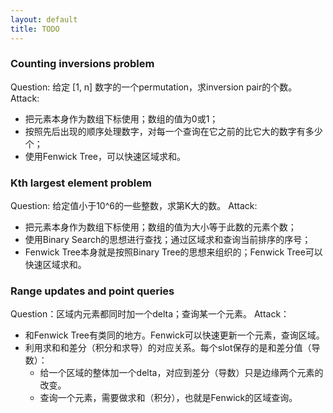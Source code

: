 ```yaml
---
layout: default
title: TODO
---
```


### Counting inversions problem

Question: 给定 [1, n] 数字的一个permutation，求inversion pair的个数。
Attack:
* 把元素本身作为数组下标使用；数组的值为0或1；
* 按照先后出现的顺序处理数字，对每一个查询在它之前的比它大的数字有多少个；
* 使用Fenwick Tree，可以快速区域求和。

### Kth largest element problem

Question: 给定值小于10^6的一些整数，求第K大的数。
Attack:
* 把元素本身作为数组下标使用；数组的值为大小等于此数的元素个数；
* 使用Binary Search的思想进行查找；通过区域求和查询当前排序的序号；
* Fenwick Tree本身就是按照Binary Tree的思想来组织的；Fenwick Tree可以快速区域求和。

### Range updates and point queries

Question：区域内元素都同时加一个delta；查询某一个元素。
Attack：
* 和Fenwick Tree有类同的地方。Fenwick可以快速更新一个元素，查询区域。
* 利用求和和差分（积分和求导）的对应关系。每个slot保存的是和差分值（导数）：
    * 给一个区域的整体加一个delta，对应到差分（导数）只是边缘两个元素的改变。
    * 查询一个元素，需要做求和（积分），也就是Fenwick的区域查询。


